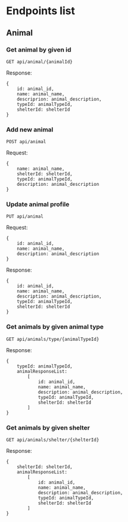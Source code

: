 # Endpoints list


## Animal

### Get animal by given id
```
GET api/animal/{animalId}
```
Response:
```
{
	id: animal_id,
	name: animal_name,
	descriprion: animal_description,
	typeId: animalTypeId,
	shelterId: shelterId
}
```

### Add new animal
```
POST api/animal
```
Request:
```
{
	name: animal_name,
	shelterId: shelterId,
	typeId: animalTypeId,
	description: animal_description
}
```

### Update animal profile

```
PUT api/animal
```
Request:
```
{
	id: animal_id,
	name: animal_name,
	description: animal_description
}
```
Response:
```
{
	id: animal_id,
	name: animal_name,
	description: animal_description,
	typeId: animalTypeId,
	shelterId: shelterId
}
```

### Get animals by given animal type
```
GET api/animals/type/{animalTypeId}
```
Response:
```
{
	typeId: animalTypeId,
	animalResponseList: 
		[
			id: animal_id,
			name: animal_name,
			description: animal_description,
			typeId: animalTypeId,
			shelterId: shelterId
		]
}
```

### Get animals by given shelter
```
GET api/animals/shelter/{shelterId}
```
Response:
```
{
	shelterId: shelterId,
	animalResponseList: 
		[
			id: animal_id,
			name: animal_name,
			description: animal_description,
			typeId: animalTypeId,
			shelterId: shelterId
		]
}
```